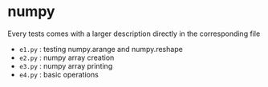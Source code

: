 # numpy

Every tests comes with a larger description directly in the corresponding file

* `e1.py` : testing numpy.arange and numpy.reshape
* `e2.py` : numpy array creation
* `e3.py` : numpy array printing
* `e4.py` : basic operations